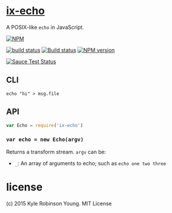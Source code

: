 # [ix-echo](http://pubs.opengroup.org/onlinepubs/9699919799/utilities/echo.html)

A POSIX-like `echo` in JavaScript.

[![NPM](https://nodei.co/npm/ix-echo.png?downloads=true&downloadRank=true&stars=true)](https://nodei.co/npm/ix-echo/)

[![build status](https://secure.travis-ci.org/shama/ix-echo.svg)](https://travis-ci.org/shama/ix-echo)
[![Build status](https://ci.appveyor.com/api/projects/status/jm3cp41m3j6mnji4)](https://ci.appveyor.com/project/shama/ix-echo)
[![NPM version](https://badge.fury.io/js/ix-echo.svg)](https://badge.fury.io/js/ix-echo)

<!-- [![browser support][https://ci.testling.com/shama/ix-echo.png]][https://ci.testling.com/shama/ix-echo] -->
[![Sauce Test Status](https://saucelabs.com/browser-matrix/shama.svg)](https://saucelabs.com/u/shama)

## CLI

```shell
echo "hi" > msg.file
```

## API

```js
var Echo = require('ix-echo')
```

### `var echo = new Echo(argv)`
Returns a transform stream. `argv` can be:

* `_`: An array of arguments to echo; such as `echo one two three`

# license
(c) 2015 Kyle Robinson Young. MIT License
